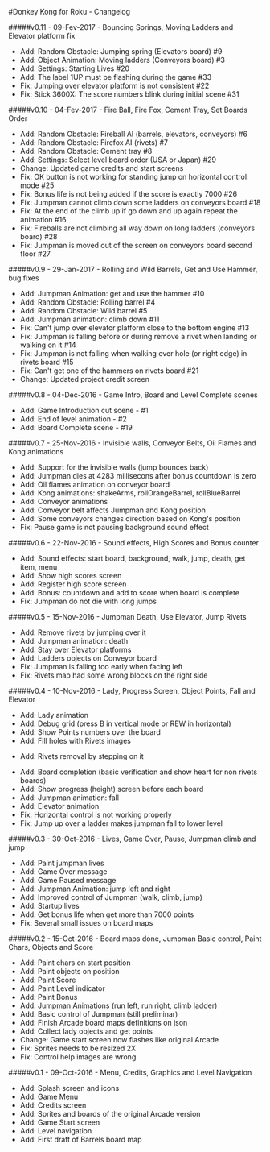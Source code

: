 #Donkey Kong for Roku - Changelog

#####v0.11 - 09-Fev-2017 - Bouncing Springs, Moving Ladders and Elevator platform fix
* Add: Random Obstacle: Jumping spring (Elevators board) #9
* Add: Object Animation: Moving ladders (Conveyors board) #3
* Add: Settings: Starting Lives #20
* Add: The label 1UP must be flashing during the game #33
* Fix: Jumping over elevator platform is not consistent #22
* Fix: Stick 3600X: The score numbers blink during initial scene #31

#####v0.10 - 04-Fev-2017 - Fire Ball, Fire Fox, Cement Tray, Set Boards Order
* Add: Random Obstacle: Fireball AI (barrels, elevators, conveyors) #6
* Add: Random Obstacle: Firefox AI (rivets) #7
* Add: Random Obstacle: Cement tray #8
* Add: Settings: Select level board order (USA or Japan) #29
* Change: Updated game credits and start screens
* Fix: OK button is not working for standing jump on horizontal control mode #25
* Fix: Bonus life is not being added if the score is exactly 7000 #26
* Fix: Jumpman cannot climb down some ladders on conveyors board #18
* Fix: At the end of the climb up if go down and up again repeat the animation #16
* Fix: Fireballs are not climbing all way down on long ladders (conveyors board) #28
* Fix: Jumpman is moved out of the screen on conveyors board second floor #27

#####v0.9 - 29-Jan-2017 - Rolling and Wild Barrels, Get and Use Hammer, bug fixes
* Add: Jumpman Animation: get and use the hammer #10
* Add: Random Obstacle: Rolling barrel #4
* Add: Random Obstacle: Wild barrel #5
* Add: Jumpman animation: climb down #11
* Fix: Can't jump over elevator platform close to the bottom engine #13
* Fix: Jumpman is falling before or during remove a rivet when landing or walking on it #14
* Fix: Jumpman is not falling when walking over hole (or right edge) in rivets board #15
* Fix: Can't get one of the hammers on rivets board #21
* Change: Updated project credit screen

#####v0.8 - 04-Dec-2016 - Game Intro, Board and Level Complete scenes
* Add: Game Introduction cut scene - #1
* Add: End of level animation - #2
* Add: Board Complete scene - #19

#####v0.7 - 25-Nov-2016 - Invisible walls, Conveyor Belts, Oil Flames and Kong animations
* Add: Support for the invisible walls (jump bounces back)
* Add: Jumpman dies at 4283 millisecons after bonus countdown is zero
* Add: Oil flames animation on conveyor board
* Add: Kong animations: shakeArms, rollOrangeBarrel, rollBlueBarrel
* Add: Conveyor animations
* Add: Conveyor belt affects Jumpman and Kong position
* Add: Some conveyors changes direction based on Kong's position
* Fix: Pause game is not pausing background sound effect

#####v0.6 - 22-Nov-2016 - Sound effects, High Scores and Bonus counter
* Add: Sound effects: start board, background, walk, jump, death, get item, menu
* Add: Show high scores screen
* Add: Register high score screen
* Add: Bonus: countdown and add to score when board is complete
* Fix: Jumpman do not die with long jumps

#####v0.5 - 15-Nov-2016 - Jumpman Death, Use Elevator, Jump Rivets
* Add: Remove rivets by jumping over it
* Add: Jumpman animation: death
* Add: Stay over Elevator platforms
* Add: Ladders objects on Conveyor board
* Fix: Jumpman is falling too early when facing left
* Fix: Rivets map had some wrong blocks on the right side

#####v0.4 - 10-Nov-2016 - Lady, Progress Screen, Object Points, Fall and Elevator
* Add: Lady animation
* Add: Debug grid (press B in vertical mode or REW in horizontal)
* Add: Show Points numbers over the board
* Add: Fill holes with Rivets images
+ Add: Rivets removal by stepping on it
* Add: Board completion (basic verification and show heart for non rivets boards)
* Add: Show progress (height) screen before each board
* Add: Jumpman animation: fall
* Add: Elevator animation
* Fix: Horizontal control is not working properly
* Fix: Jump up over a ladder makes jumpman fall to lower level

#####v0.3 - 30-Oct-2016 - Lives, Game Over, Pause, Jumpman climb and jump
* Add: Paint jumpman lives
* Add: Game Over message
* Add: Game Paused message
* Add: Jumpman Animation: jump left and right
* Add: Improved control of Jumpman (walk, climb, jump)
* Add: Startup lives
* Add: Get bonus life when get more than 7000 points
* Fix: Several small issues on board maps

#####v0.2 - 15-Oct-2016 - Board maps done, Jumpman Basic control, Paint Chars, Objects and Score
* Add: Paint chars on start position
* Add: Paint objects on position
* Add: Paint Score
* Add: Paint Level indicator
* Add: Paint Bonus
* Add: Jumpman Animations (run left, run right, climb ladder)
* Add: Basic control of Jumpman (still preliminar)
* Add: Finish Arcade board maps definitions on json
* Add: Collect lady objects and get points
* Change: Game start screen now flashes like original Arcade
* Fix: Sprites needs to be resized 2X
* Fix: Control help images are wrong

#####v0.1 - 09-Oct-2016 - Menu, Credits, Graphics and Level Navigation
* Add: Splash screen and icons
* Add: Game Menu
* Add: Credits screen
* Add: Sprites and boards of the original Arcade version
* Add: Game Start screen
* Add: Level navigation
* Add: First draft of Barrels board map
